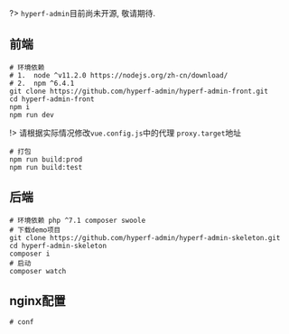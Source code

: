 ?> `hyperf-admin`目前尚未开源, 敬请期待.

## 前端

```shell
# 环境依赖
# 1.  node ^v11.2.0 https://nodejs.org/zh-cn/download/
# 2.  npm ^6.4.1
git clone https://github.com/hyperf-admin/hyperf-admin-front.git
cd hyperf-admin-front
npm i
npm run dev
```

!> 请根据实际情况修改`vue.config.js`中的代理 `proxy.target`地址

```shell
# 打包
npm run build:prod
npm run build:test
```

## 后端

```shell
# 环境依赖 php ^7.1 composer swoole 
# 下载demo项目
git clone https://github.com/hyperf-admin/hyperf-admin-skeleton.git
cd hyperf-admin-skeleton
composer i
# 启动
composer watch
```

## nginx配置

```nginx
# conf 
```
